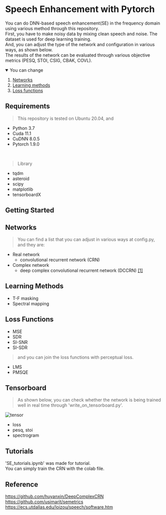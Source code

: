 # Speech Enhancement with Pytorch
You can do DNN-based speech enhancement(SE) in the frequency domain using various method through this repository.   
First, you have to make noisy data by mixing clean speech and noise. The dataset is used for deep learning training.   
And, you can adjust the type of the network and configuration in various ways, as shown below.   
The results of the network can be evaluated through various objective metrics (PESQ, STOI, CSIG, CBAK, COVL).



<!-- You can change -->
<details open="open">
  <summary>You can change</summary>
  <ol>
    <li>
      <a href="#networks">Networks</a>
    </li>
    <li>
      <a href="#learning-methods">Learning methods</a>
    </li>
    <li><a href="#loss-functions">Loss functions</a></li>
  </ol>
</details>


## Requirements
> This repository is tested on Ubuntu 20.04, and
* Python 3.7
* Cuda 11.1
* CuDNN 8.0.5
* Pytorch 1.9.0
<br>

> Library
* tqdm
* asteroid   
* scipy   
* matplotlib   
* tensorboardX    


## Getting Started   


<!-- NETWORKS -->
## Networks   
> You can find a list that you can adjust in various ways at config.py, and they are:   
* Real network   
   - convolutional recurrent network (CRN)   
* Complex network   
   - deep complex convolutional recurrent network (DCCRN) [[1]](https://arxiv.org/abs/2008.00264)  

<!-- LEARNING METHODS -->
## Learning Methods
* T-F masking
* Spectral mapping

<!-- LOSS FUNCTIONS -->
## Loss Functions   
* MSE   
* SDR   
* SI-SNR   
* SI-SDR   

> and you can join the loss functions with perceptual loss.   
* LMS
* PMSQE


## Tensorboard
> As shown below, you can check whether the network is being trained well in real time through 'write_on_tensorboard.py'.   

![tensor](https://user-images.githubusercontent.com/55497506/131444707-4459a979-8652-46f4-82f1-0c640cfff685.png)   
* loss
* pesq, stoi
* spectrogram

## Tutorials
'SE_tutorials.ipynb' was made for tutorial.   
You can simply train the CRN with the colab file.   

## Reference   
https://github.com/huyanxin/DeepComplexCRN   
https://github.com/usimarit/semetrics     
https://ecs.utdallas.edu/loizou/speech/software.htm
